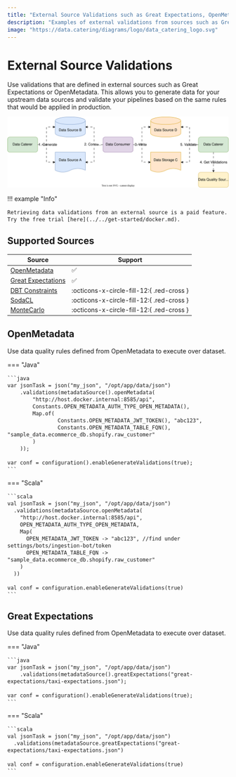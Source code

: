 ```yaml
---
title: "External Source Validations such as Great Expectations, OpenMetadata, Soda, DBT"
description: "Examples of external validations from sources such as Great Expectations, OpenMetadata, Soda or DBT, to run for data in files, databases, HTTP APIs or messaging systems via Data Catering."
image: "https://data.catering/diagrams/logo/data_catering_logo.svg"
---
```


# External Source Validations

Use validations that are defined in external sources such as Great Expectations or OpenMetadata. This allows you to
generate data for your upstream data sources and validate your pipelines based on the same rules that would be applied 
in production.

![Example flow with validations from external source](../../diagrams/high_level_flow-external-source-validation.svg)

!!! example "Info"

    Retrieving data validations from an external source is a paid feature. Try the free trial [here](../../get-started/docker.md).

## Supported Sources

| Source                                                                                            | Support                                   |
|---------------------------------------------------------------------------------------------------|-------------------------------------------|
| [OpenMetadata](https://docs.open-metadata.org/v1.2.x/connectors/ingestion/workflows/data-quality) | :white_check_mark:                        |
| [Great Expectations](https://greatexpectations.io/)                                               | :white_check_mark:                        |
| [DBT Constraints](https://docs.getdbt.com/reference/resource-properties/constraints)              | :octicons-x-circle-fill-12:{ .red-cross } |
| [SodaCL](https://docs.soda.io/soda-cl/soda-cl-overview.html)                                      | :octicons-x-circle-fill-12:{ .red-cross } |
| [MonteCarlo](https://docs.getmontecarlo.com/docs/monitors-as-code)                                | :octicons-x-circle-fill-12:{ .red-cross } |

## OpenMetadata

Use data quality rules defined from OpenMetadata to execute over dataset.

=== "Java"

    ```java
    var jsonTask = json("my_json", "/opt/app/data/json")
        .validations(metadataSource().openMetadata(
            "http://host.docker.internal:8585/api",
            Constants.OPEN_METADATA_AUTH_TYPE_OPEN_METADATA(),
            Map.of(
                    Constants.OPEN_METADATA_JWT_TOKEN(), "abc123",
                    Constants.OPEN_METADATA_TABLE_FQN(), "sample_data.ecommerce_db.shopify.raw_customer"
            )
        ));

    var conf = configuration().enableGenerateValidations(true);
    ```

=== "Scala"

    ```scala
    val jsonTask = json("my_json", "/opt/app/data/json")
      .validations(metadataSource.openMetadata(
        "http://host.docker.internal:8585/api",
        OPEN_METADATA_AUTH_TYPE_OPEN_METADATA,
        Map(
          OPEN_METADATA_JWT_TOKEN -> "abc123", //find under settings/bots/ingestion-bot/token
          OPEN_METADATA_TABLE_FQN -> "sample_data.ecommerce_db.shopify.raw_customer"
        )
      ))

    val conf = configuration.enableGenerateValidations(true)
    ```

## Great Expectations

Use data quality rules defined from OpenMetadata to execute over dataset.

=== "Java"

    ```java
    var jsonTask = json("my_json", "/opt/app/data/json")
        .validations(metadataSource().greatExpectations("great-expectations/taxi-expectations.json");

    var conf = configuration().enableGenerateValidations(true);
    ```

=== "Scala"

    ```scala
    val jsonTask = json("my_json", "/opt/app/data/json")
      .validations(metadataSource.greatExpectations("great-expectations/taxi-expectations.json")

    val conf = configuration.enableGenerateValidations(true)
    ```
